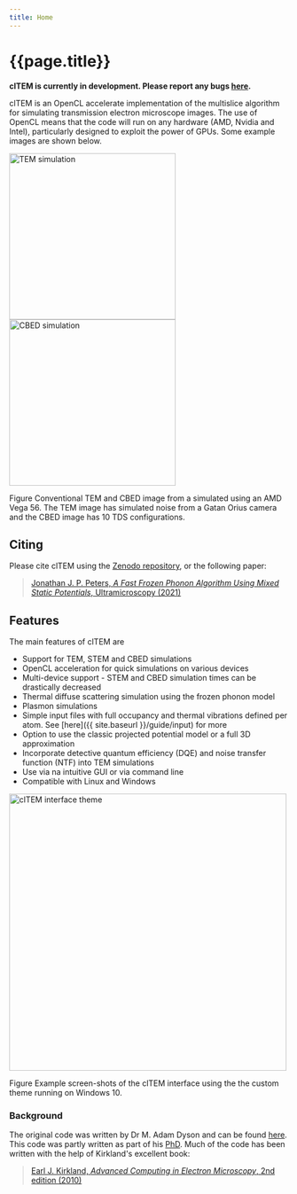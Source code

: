 ```yaml
---
title: Home
---
```


# {{page.title}}

**clTEM is currently in development. Please report any bugs [here](https://github.com/JJPPeters/clTEM/issues).**

clTEM is an OpenCL accelerate implementation of the multislice algorithm for simulating transmission electron microscope images. The use of OpenCL means that the code will run on any hardware (AMD, Nvidia and Intel), particularly designed to exploit the power of GPUs. Some example images are shown below.

<div class="image-figure">
    <img style="width:300px;" src="{{'/assets/images/ctem_example.png' | relative_url}}" alt="TEM simulation">
    <img style="width:300px;" src="{{'/assets/images/cbed_example.png' | relative_url}}" alt="CBED simulation">
    <p>
        <span class="figure-title">Figure</span> Conventional TEM and CBED image from a simulated using an AMD Vega 56. The TEM image has simulated noise from a Gatan Orius camera and the CBED image has 10 TDS configurations.
    </p>
</div> 

## Citing

Please cite clTEM using the [Zenodo repository](https://doi.org/10.5281/zenodo.5116155), or the following paper:

> [Jonathan J. P. Peters, _A Fast Frozen Phonon Algorithm Using Mixed Static Potentials_, Ultramicroscopy (2021)](https://doi.org/10.1016/j.ultramic.2021.113364)

## Features

The main features of clTEM are

  - Support for TEM, STEM and CBED simulations
  - OpenCL acceleration for quick simulations on various devices
  - Multi-device support - STEM and CBED simulation times can be drastically decreased
  - Thermal diffuse scattering simulation using the frozen phonon model
  - Plasmon simulations
  - Simple input files with full occupancy and thermal vibrations defined per atom. See [here]({{ site.baseurl }}/guide/input) for more
  - Option to use the classic projected potential model or a full 3D approximation
  - Incorporate detective quantum efficiency (DQE) and noise transfer function (NTF) into TEM simulations
  - Use via na intuitive GUI or via command line
  - Compatible with Linux and Windows

<div class="image-figure">
    <img style="height:500px;" src="{{'/assets/images/ui_example_1.png' | relative_url}}" alt="clTEM interface theme">
    <p>
        <span class="figure-title">Figure</span> Example screen-shots of the clTEM interface using the the custom theme running on Windows 10.
    </p>
</div> 


### Background

The original code was written by Dr M. Adam Dyson and can be found [here](https://github.com/ADyson/clTEM). This code was partly written as part of his [PhD](http://wrap.warwick.ac.uk/72953/). Much of the code has been written with the help of Kirkland's excellent book:

> [Earl J. Kirkland, _Advanced Computing in Electron Microscopy_, 2nd edition (2010)](https://doi.org/10.1007/978-1-4419-6533-2)